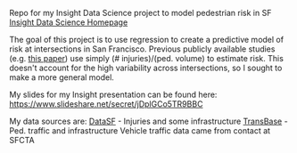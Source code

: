 Repo for my Insight Data Science project to model pedestrian risk in SF
[Insight Data Science Homepage](http://www.insightdatascience.com) 

The goal of this project is to use regression to create a predictive model of risk at intersections in San Francisco.
Previous publicly available studies (e.g. [this paper](http://docs.trb.org/prp/12-4224.pdf)) use simply (# injuries)/(ped. volume) to estimate risk.
This doesn't account for the high variability across intersections, so I sought to make a more general model.

My slides for my Insight presentation can be found here:
https://www.slideshare.net/secret/jDplGCo5TR9BBC

My data sources are:
[DataSF](http://datasf.org/) - Injuries and some infrastructure
[TransBase](http://transbasesf.org/transbase/) - Ped. traffic and infrastructure
Vehicle traffic data came from contact at SFCTA